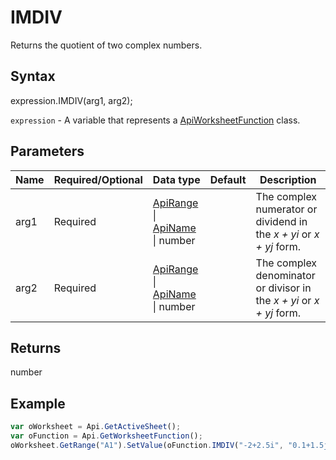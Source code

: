 # IMDIV

Returns the quotient of two complex numbers.

## Syntax

expression.IMDIV(arg1, arg2);

`expression` - A variable that represents a [ApiWorksheetFunction](../ApiWorksheetFunction.md) class.

## Parameters

| **Name** | **Required/Optional** | **Data type** | **Default** | **Description** |
| ------------- | ------------- | ------------- | ------------- | ------------- |
| arg1 | Required | [ApiRange](../../ApiRange/ApiRange.md) &#124; [ApiName](../../ApiName/ApiName.md) &#124; number |  | The complex numerator or dividend in the <em>x + yi</em> or <em>x + yj</em> form. |
| arg2 | Required | [ApiRange](../../ApiRange/ApiRange.md) &#124; [ApiName](../../ApiName/ApiName.md) &#124; number |  | The complex denominator or divisor in the <em>x + yi</em> or <em>x + yj</em> form. |

## Returns

number

## Example



```javascript
var oWorksheet = Api.GetActiveSheet();
var oFunction = Api.GetWorksheetFunction();
oWorksheet.GetRange("A1").SetValue(oFunction.IMDIV("-2+2.5i", "0.1+1.5j"));
```
